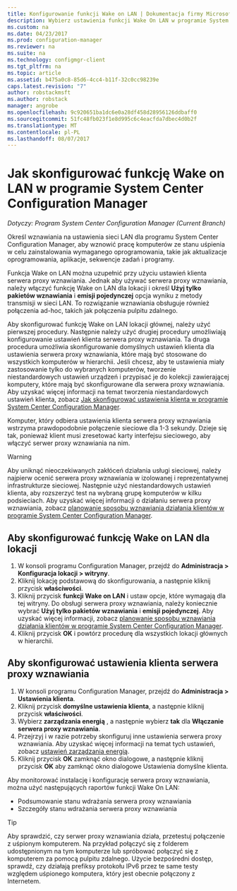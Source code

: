 ```yaml
---
title: Konfigurowanie funkcji Wake on LAN | Dokumentacja firmy Microsoft
description: Wybierz ustawienia funkcji Wake On LAN w programie System Center Configuration Manager.
ms.custom: na
ms.date: 04/23/2017
ms.prod: configuration-manager
ms.reviewer: na
ms.suite: na
ms.technology: configmgr-client
ms.tgt_pltfrm: na
ms.topic: article
ms.assetid: b475a0c8-85d6-4cc4-b11f-32c0cc98239e
caps.latest.revision: "7"
author: robstackmsft
ms.author: robstack
manager: angrobe
ms.openlocfilehash: 9c920651ba1dc6e0a28df458d28956126ddbaff0
ms.sourcegitcommit: 51fc48fb023f1e8d995c6c4eacfda7dbec4d0b2f
ms.translationtype: MT
ms.contentlocale: pl-PL
ms.lasthandoff: 08/07/2017
---
```

# <a name="how-to-configure-wake-on-lan-in-system-center-configuration-manager"></a>Jak skonfigurować funkcję Wake on LAN w programie System Center Configuration Manager

*Dotyczy: Program System Center Configuration Manager (Current Branch)*

Określ wznawiania na ustawienia sieci LAN dla programu System Center Configuration Manager, aby wznowić pracę komputerów ze stanu uśpienia w celu zainstalowania wymaganego oprogramowania, takie jak aktualizacje oprogramowania, aplikacje, sekwencje zadań i programy.

Funkcja Wake on LAN można uzupełnić przy użyciu ustawień klienta serwera proxy wznawiania. Jednak aby używać serwera proxy wznawiania, należy włączyć funkcję Wake on LAN dla lokacji i określ **Użyj tylko pakietów wznawiania** i **emisji pojedynczej** opcja wyniku z metody transmisji w sieci LAN. To rozwiązanie wznawiania obsługuje również połączenia ad-hoc, takich jak połączenia pulpitu zdalnego.

Aby skonfigurować funkcję Wake on LAN lokacji głównej, należy użyć pierwszej procedury. Następnie należy użyć drugiej procedury umożliwiają konfigurowanie ustawień klienta serwera proxy wznawiania. Ta druga procedura umożliwia skonfigurowanie domyślnych ustawień klienta dla ustawienia serwera proxy wznawiania, które mają być stosowane do wszystkich komputerów w hierarchii. Jeśli chcesz, aby te ustawienia miały zastosowanie tylko do wybranych komputerów, tworzenie niestandardowych ustawień urządzeń i przypisać je do kolekcji zawierającej komputery, które mają być skonfigurowane dla serwera proxy wznawiania. Aby uzyskać więcej informacji na temat tworzenia niestandardowych ustawień klienta, zobacz [Jak skonfigurować ustawienia klienta w programie System Center Configuration Manager](../../../core/clients/deploy/configure-client-settings.md).

Komputer, który odbiera ustawienia klienta serwera proxy wznawiania wstrzyma prawdopodobnie połączenie sieciowe dla 1-3 sekundy. Dzieje się tak, ponieważ klient musi zresetować karty interfejsu sieciowego, aby włączyć serwer proxy wznawiania na nim.

> [!WARNING]
> Aby uniknąć nieoczekiwanych zakłóceń działania usługi sieciowej, należy najpierw ocenić serwera proxy wznawiania w izolowanej i reprezentatywnej infrastrukturze sieciowej. Następnie użyć niestandardowych ustawień klienta, aby rozszerzyć test na wybraną grupę komputerów w kilku podsieciach. Aby uzyskać więcej informacji o działaniu serwera proxy wznawiania, zobacz [planowanie sposobu wznawiania działania klientów w programie System Center Configuration Manager](../../../core/clients/deploy/plan/plan-wake-up-clients.md).

## <a name="to-configure-wake-on-lan-for-a-site"></a>Aby skonfigurować funkcję Wake on LAN dla lokacji

1. W konsoli programu Configuration Manager, przejdź do **Administracja > Konfiguracja lokacji > witryny**.
2. Kliknij lokację podstawową do skonfigurowania, a następnie kliknij przycisk **właściwości**.
3. Kliknij przycisk **funkcji Wake on LAN** i ustaw opcje, które wymagają dla tej witryny. Do obsługi serwera proxy wznawiania, należy koniecznie wybrać **Użyj tylko pakietów wznawiania** i **emisji pojedynczej**. Aby uzyskać więcej informacji, zobacz [planowanie sposobu wznawiania działania klientów w programie System Center Configuration Manager](../../../core/clients/deploy/plan/plan-wake-up-clients.md).
4. Kliknij przycisk **OK** i powtórz procedurę dla wszystkich lokacji głównych w hierarchii.

## <a name="to-configure-wake-up-proxy-client-settings"></a>Aby skonfigurować ustawienia klienta serwera proxy wznawiania

1. W konsoli programu Configuration Manager, przejdź do **Administracja > Ustawienia klienta**.
2. Kliknij przycisk **domyślne ustawienia klienta**, a następnie kliknij przycisk **właściwości**.
3. Wybierz **zarządzania energią** , a następnie wybierz **tak** dla **Włączanie serwera proxy wznawiania**.
4. Przejrzyj i w razie potrzeby skonfiguruj inne ustawienia serwera proxy wznawiania. Aby uzyskać więcej informacji na temat tych ustawień, zobacz [ustawień zarządzania energią](../../../core/clients/deploy/about-client-settings.md#power-management).
5. Kliknij przycisk **OK** zamknąć okno dialogowe, a następnie kliknij przycisk **OK** aby zamknąć okno dialogowe Ustawienia domyślne klienta.

Aby monitorować instalację i konfigurację serwera proxy wznawiania, można użyć następujących raportów funkcji Wake On LAN:

- Podsumowanie stanu wdrażania serwera proxy wznawiania
- Szczegóły stanu wdrażania serwera proxy wznawiania

> [!TIP]
> Aby sprawdzić, czy serwer proxy wznawiania działa, przetestuj połączenie z uśpionym komputerem. Na przykład połączyć się z folderem udostępnionym na tym komputerze lub spróbować połączyć się z komputerem za pomocą pulpitu zdalnego. Użycie bezpośredni dostęp, sprawdź, czy działają prefiksy protokołu IPv6 przez te same testy względem uśpionego komputera, który jest obecnie połączony z Internetem.
